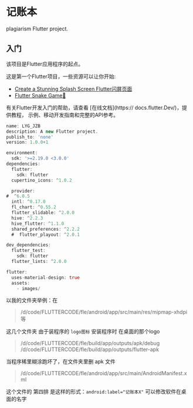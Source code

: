 # 记账本

plagiarism Flutter project.

## 入门

该项目是Flutter应用程序的起点。

这是第一个Flutter项目，一些资源可以让你开始:

- [Create a Stunning Splash Screen Flutter闪屏页面](https://www.youtube.com/watch?v=baa0SlEDimk)
- [Flutter Snake Game📱](https://www.youtube.com/watch?v=9jvJyLhJP00&list=PLlvRDpXh1Se4wZWOWs8yapI8AS_fwDHzf&index=10)

有关Flutter开发入门的帮助，请查看
[在线文档](https:// docs.flutter.Dev/)，提供教程，
示例、移动开发指南和完整的API参考。

```dart
name: LYG_JZB
description: A new Flutter project.
publish_to: 'none'
version: 1.0.0+1

environment:
  sdk: '>=2.19.0 <3.0.0'
dependencies:
  flutter:
    sdk: flutter
  cupertino_icons: ^1.0.2

  provider:
#  ^6.0.5
  intl: ^0.17.0
  fl_chart: ^0.55.2
  flutter_slidable: ^2.0.0
  hive: ^2.2.3
  hive_flutter: ^1.1.0
  shared_preferences: ^2.2.2
  #  flutter_playout: ^2.0.1

dev_dependencies:
  flutter_test:
    sdk: flutter
  flutter_lints: ^2.0.0

flutter:
  uses-material-design: true
  assets:
    - images/
```
以我的文件夹举例：在
> /d/code/FLUTTERCODE/fle/android/app/src/main/res/mipmap-xhdpi 等

这几个文件夹 由于装程序的 `logo图标` 
安装程序时 在桌面的那个logo

> /d/code/FLUTTERCODE/fle/build/app/outputs/apk/debug
<br> /d/code/FLUTTERCODE/fle/build/app/outputs/flutter-apk

当程序稀里糊涂跑坏了，在文件夹里删 apk 文件

> /d/code/FLUTTERCODE/fle/android/app/src/main/AndroidManifest.xml

这个文件的 第四排 是这样的形式：`android:label="记账本X"`
可以修改软件在桌面的名字
